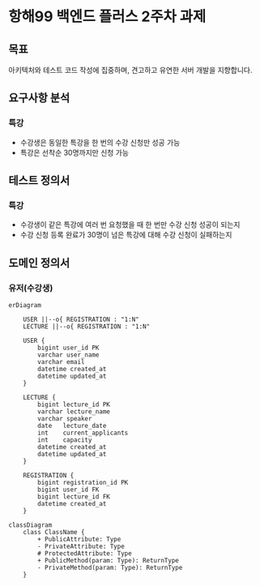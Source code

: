 # 항해99 백엔드 플러스 2주차 과제

## 목표

아키텍처와 테스트 코드 작성에 집중하며, 견고하고 유연한 서버 개발을 지향합니다.

## 요구사항 분석

### 특강

- 수강생은 동일한 특강을 한 번의 수강 신청만 성공 가능
- 특강은 선착순 30명까지만 신청 가능

## 테스트 정의서

### 특강

- 수강생이 같은 특강에 여러 번 요청했을 때 한 번만 수강 신청 성공이 되는지
- 수강 신청 등록 완료가 30명이 넘은 특강에 대해 수강 신청이 실패하는지

## 도메인 정의서

### 유저(수강생)

```mermaid
erDiagram

    USER ||--o{ REGISTRATION : "1:N"
    LECTURE ||--o{ REGISTRATION : "1:N"

    USER {
        bigint user_id PK
        varchar user_name
        varchar email
        datetime created_at
        datetime updated_at
    }

    LECTURE {
        bigint lecture_id PK
        varchar lecture_name
        varchar speaker
        date   lecture_date
        int    current_applicants
        int    capacity
        datetime created_at
        datetime updated_at
    }

    REGISTRATION {
        bigint registration_id PK
        bigint user_id FK
        bigint lecture_id FK
        datetime created_at
    }
```

```mermaid
classDiagram
    class ClassName {
        + PublicAttribute: Type
        - PrivateAttribute: Type
        # ProtectedAttribute: Type
        + PublicMethod(param: Type): ReturnType
        - PrivateMethod(param: Type): ReturnType
    }

```
